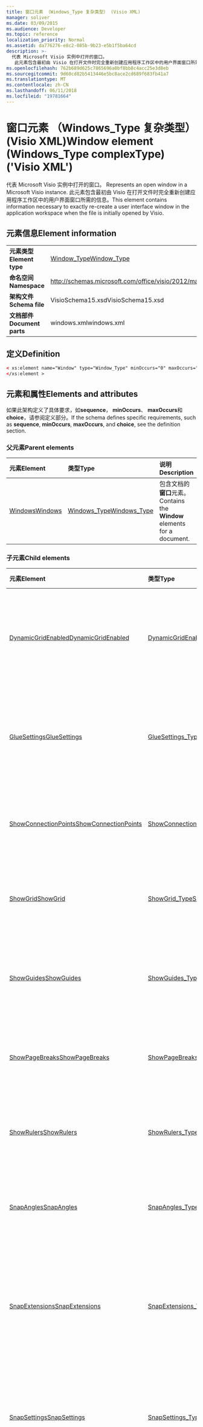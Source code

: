 ```yaml
---
title: 窗口元素 （Windows_Type 复杂类型） (Visio XML)
manager: soliver
ms.date: 03/09/2015
ms.audience: Developer
ms.topic: reference
localization_priority: Normal
ms.assetid: da776276-e8c2-085b-9b23-e5b1f5ba64cd
description: >-
  代表 Microsoft Visio 实例中打开的窗口。
   此元素包含最初由 Visio 在打开文件时完全重新创建应用程序工作区中的用户界面窗口所需的信息。
ms.openlocfilehash: 762b689d625c7865696a0bf8bb8c4acc25e3d8eb
ms.sourcegitcommit: 9d60cd82b5413446e5bc8ace2cd689f683fb41a7
ms.translationtype: MT
ms.contentlocale: zh-CN
ms.lasthandoff: 06/11/2018
ms.locfileid: "19781664"
---
```

# <a name="window-element-windowstype-complextype-visio-xml"></a><span data-ttu-id="21b6a-104">窗口元素 （Windows_Type 复杂类型） (Visio XML)</span><span class="sxs-lookup"><span data-stu-id="21b6a-104">Window element (Windows_Type complexType) ('Visio XML')</span></span>

<span data-ttu-id="21b6a-105">代表 Microsoft Visio 实例中打开的窗口。
</span><span class="sxs-lookup"><span data-stu-id="21b6a-105">Represents an open window in a Microsoft Visio instance.</span></span> <span data-ttu-id="21b6a-106">此元素包含最初由 Visio 在打开文件时完全重新创建应用程序工作区中的用户界面窗口所需的信息。</span><span class="sxs-lookup"><span data-stu-id="21b6a-106">This element contains information necessary to exactly re-create a user interface window in the application workspace when the file is initially opened by Visio.</span></span>
  
## <a name="element-information"></a><span data-ttu-id="21b6a-107">元素信息</span><span class="sxs-lookup"><span data-stu-id="21b6a-107">Element information</span></span>

|||
|:-----|:-----|
|<span data-ttu-id="21b6a-108">**元素类型**</span><span class="sxs-lookup"><span data-stu-id="21b6a-108">**Element type**</span></span> <br/> |[<span data-ttu-id="21b6a-109">Window_Type</span><span class="sxs-lookup"><span data-stu-id="21b6a-109">Window_Type</span></span>](window_type-complextypevisio-xml.md) <br/> |
|<span data-ttu-id="21b6a-110">**命名空间**</span><span class="sxs-lookup"><span data-stu-id="21b6a-110">**Namespace**</span></span> <br/> |http://schemas.microsoft.com/office/visio/2012/main  <br/> |
|<span data-ttu-id="21b6a-111">**架构文件**</span><span class="sxs-lookup"><span data-stu-id="21b6a-111">**Schema file**</span></span> <br/> |<span data-ttu-id="21b6a-112">VisioSchema15.xsd</span><span class="sxs-lookup"><span data-stu-id="21b6a-112">VisioSchema15.xsd</span></span>  <br/> |
|<span data-ttu-id="21b6a-113">**文档部件**</span><span class="sxs-lookup"><span data-stu-id="21b6a-113">**Document parts**</span></span> <br/> |<span data-ttu-id="21b6a-114">windows.xml</span><span class="sxs-lookup"><span data-stu-id="21b6a-114">windows.xml</span></span>  <br/> |
   
## <a name="definition"></a><span data-ttu-id="21b6a-115">定义</span><span class="sxs-lookup"><span data-stu-id="21b6a-115">Definition</span></span>

```XML
< xs:element name="Window" type="Window_Type" minOccurs="0" maxOccurs="unbounded" >
</xs:element >
```

## <a name="elements-and-attributes"></a><span data-ttu-id="21b6a-116">元素和属性</span><span class="sxs-lookup"><span data-stu-id="21b6a-116">Elements and attributes</span></span>

<span data-ttu-id="21b6a-117">如果此架构定义了具体要求，如**sequence**， **minOccurs**、 **maxOccurs**和**choice**，请参阅定义部分。</span><span class="sxs-lookup"><span data-stu-id="21b6a-117">If the schema defines specific requirements, such as **sequence**, **minOccurs**, **maxOccurs**, and **choice**, see the definition section.</span></span> 
  
### <a name="parent-elements"></a><span data-ttu-id="21b6a-118">父元素</span><span class="sxs-lookup"><span data-stu-id="21b6a-118">Parent elements</span></span>

|<span data-ttu-id="21b6a-119">**元素**</span><span class="sxs-lookup"><span data-stu-id="21b6a-119">**Element**</span></span>|<span data-ttu-id="21b6a-120">**类型**</span><span class="sxs-lookup"><span data-stu-id="21b6a-120">**Type**</span></span>|<span data-ttu-id="21b6a-121">**说明**</span><span class="sxs-lookup"><span data-stu-id="21b6a-121">**Description**</span></span>|
|:-----|:-----|:-----|
|[<span data-ttu-id="21b6a-122">Windows</span><span class="sxs-lookup"><span data-stu-id="21b6a-122">Windows</span></span>](windows-elementvisio-xml.md) <br/> |[<span data-ttu-id="21b6a-123">Windows_Type</span><span class="sxs-lookup"><span data-stu-id="21b6a-123">Windows_Type</span></span>](windows_type-complextypevisio-xml.md) <br/> |<span data-ttu-id="21b6a-124">包含文档的**窗口**元素。</span><span class="sxs-lookup"><span data-stu-id="21b6a-124">Contains the **Window** elements for a document.</span></span>  <br/> |
   
### <a name="child-elements"></a><span data-ttu-id="21b6a-125">子元素</span><span class="sxs-lookup"><span data-stu-id="21b6a-125">Child elements</span></span>

|<span data-ttu-id="21b6a-126">**元素**</span><span class="sxs-lookup"><span data-stu-id="21b6a-126">**Element**</span></span>|<span data-ttu-id="21b6a-127">**类型**</span><span class="sxs-lookup"><span data-stu-id="21b6a-127">**Type**</span></span>|<span data-ttu-id="21b6a-128">**说明**</span><span class="sxs-lookup"><span data-stu-id="21b6a-128">**Description**</span></span>|
|:-----|:-----|:-----|
|[<span data-ttu-id="21b6a-129">DynamicGridEnabled</span><span class="sxs-lookup"><span data-stu-id="21b6a-129">DynamicGridEnabled</span></span>](dynamicgridenabled-element-window_type-complextypevisio-xml.md) <br/> |[<span data-ttu-id="21b6a-130">DynamicGridEnabled_Type</span><span class="sxs-lookup"><span data-stu-id="21b6a-130">DynamicGridEnabled_Type</span></span>](dynamicgridenabled_type-complextypevisio-xml.md) <br/> |<span data-ttu-id="21b6a-131">指定是否为文档或窗口启用动态网格功能。</span><span class="sxs-lookup"><span data-stu-id="21b6a-131">Specifies whether the dynamic grid feature is enabled for a document or window.</span></span>  <br/> |
|[<span data-ttu-id="21b6a-132">GlueSettings</span><span class="sxs-lookup"><span data-stu-id="21b6a-132">GlueSettings</span></span>](gluesettings-element-window_type-complextypevisio-xml.md) <br/> |[<span data-ttu-id="21b6a-133">GlueSettings_Type</span><span class="sxs-lookup"><span data-stu-id="21b6a-133">GlueSettings_Type</span></span>](gluesettings_type-complextypevisio-xml.md) <br/> |<span data-ttu-id="21b6a-134">指定当在文档中启用粘附形状粘附到的对象。</span><span class="sxs-lookup"><span data-stu-id="21b6a-134">Specifies the objects that shapes glue to when glue is enabled in the document.</span></span>  <br/> |
|[<span data-ttu-id="21b6a-135">ShowConnectionPoints</span><span class="sxs-lookup"><span data-stu-id="21b6a-135">ShowConnectionPoints</span></span>](showconnectionpoints-element-window_type-complextypevisio-xml.md) <br/> |[<span data-ttu-id="21b6a-136">ShowConnectionPoints_Type</span><span class="sxs-lookup"><span data-stu-id="21b6a-136">ShowConnectionPoints_Type</span></span>](showconnectionpoints_type-complextypevisio-xml.md) <br/> |<span data-ttu-id="21b6a-137">指定是否在窗口中显示连接点。</span><span class="sxs-lookup"><span data-stu-id="21b6a-137">Specifies whether connection points are shown in a window.</span></span>  <br/> |
|[<span data-ttu-id="21b6a-138">ShowGrid</span><span class="sxs-lookup"><span data-stu-id="21b6a-138">ShowGrid</span></span>](showgrid-element-window_type-complextypevisio-xml.md) <br/> |[<span data-ttu-id="21b6a-139">ShowGrid_Type</span><span class="sxs-lookup"><span data-stu-id="21b6a-139">ShowGrid_Type</span></span>](showgrid_type-complextypevisio-xml.md) <br/> |<span data-ttu-id="21b6a-140">指定是否在绘图窗口中显示网格。</span><span class="sxs-lookup"><span data-stu-id="21b6a-140">Specifies whether a grid is shown in the drawing window.</span></span>  <br/> |
|[<span data-ttu-id="21b6a-141">ShowGuides</span><span class="sxs-lookup"><span data-stu-id="21b6a-141">ShowGuides</span></span>](showguides-element-window_type-complextypevisio-xml.md) <br/> |[<span data-ttu-id="21b6a-142">ShowGuides_Type</span><span class="sxs-lookup"><span data-stu-id="21b6a-142">ShowGuides_Type</span></span>](showguides_type-complextypevisio-xml.md) <br/> |<span data-ttu-id="21b6a-143">指定是否在绘图窗口中显示参考线。</span><span class="sxs-lookup"><span data-stu-id="21b6a-143">Specifies whether guides are shown in the drawing window.</span></span>  <br/> |
|[<span data-ttu-id="21b6a-144">ShowPageBreaks</span><span class="sxs-lookup"><span data-stu-id="21b6a-144">ShowPageBreaks</span></span>](showpagebreaks-element-window_type-complextypevisio-xml.md) <br/> |[<span data-ttu-id="21b6a-145">ShowPageBreaks_Type</span><span class="sxs-lookup"><span data-stu-id="21b6a-145">ShowPageBreaks_Type</span></span>](showpagebreaks_type-complextypevisio-xml.md) <br/> |<span data-ttu-id="21b6a-146">指定是否在窗口中显示分页符。</span><span class="sxs-lookup"><span data-stu-id="21b6a-146">Specifies whether page breaks are shown in a window.</span></span>  <br/> |
|[<span data-ttu-id="21b6a-147">ShowRulers</span><span class="sxs-lookup"><span data-stu-id="21b6a-147">ShowRulers</span></span>](showrulers-element-window_type-complextypevisio-xml.md) <br/> |[<span data-ttu-id="21b6a-148">ShowRulers_Type</span><span class="sxs-lookup"><span data-stu-id="21b6a-148">ShowRulers_Type</span></span>](showrulers_type-complextypevisio-xml.md) <br/> |<span data-ttu-id="21b6a-149">指定是否在绘图窗口中显示标尺。</span><span class="sxs-lookup"><span data-stu-id="21b6a-149">Specifies whether rulers are shown in the drawing window.</span></span>  <br/> |
|[<span data-ttu-id="21b6a-150">SnapAngles</span><span class="sxs-lookup"><span data-stu-id="21b6a-150">SnapAngles</span></span>](snapangles-element-window_type-complextypevisio-xml.md) <br/> |[<span data-ttu-id="21b6a-151">SnapAngles_Type</span><span class="sxs-lookup"><span data-stu-id="21b6a-151">SnapAngles_Type</span></span>](snapangles_type-complextypevisio-xml.md) <br/> |<span data-ttu-id="21b6a-152">包含**SnapAngle**元素的集合。</span><span class="sxs-lookup"><span data-stu-id="21b6a-152">Contains a collection of **SnapAngle** elements.</span></span>  <br/> |
|[<span data-ttu-id="21b6a-153">SnapExtensions</span><span class="sxs-lookup"><span data-stu-id="21b6a-153">SnapExtensions</span></span>](snapextensions-element-window_type-complextypevisio-xml.md) <br/> |[<span data-ttu-id="21b6a-154">SnapExtensions_Type</span><span class="sxs-lookup"><span data-stu-id="21b6a-154">SnapExtensions_Type</span></span>](snapextensions_type-complextypevisio-xml.md) <br/> |<span data-ttu-id="21b6a-155">指定是否启用或禁用活动窗口的特定管理单元扩展设置。</span><span class="sxs-lookup"><span data-stu-id="21b6a-155">Specifies whether a specific snap extension setting is enabled or disabled for the active window.</span></span>  <br/> |
|[<span data-ttu-id="21b6a-156">SnapSettings</span><span class="sxs-lookup"><span data-stu-id="21b6a-156">SnapSettings</span></span>](snapsettings-element-window_type-complextypevisio-xml.md) <br/> |[<span data-ttu-id="21b6a-157">SnapSettings_Type</span><span class="sxs-lookup"><span data-stu-id="21b6a-157">SnapSettings_Type</span></span>](snapsettings_type-complextypevisio-xml.md) <br/> |<span data-ttu-id="21b6a-158">指定形状对齐时对齐位于活动窗口的对象。</span><span class="sxs-lookup"><span data-stu-id="21b6a-158">Specifies the objects that shapes snap to when snap is active in the window.</span></span>  <br/> |
|[<span data-ttu-id="21b6a-159">StencilGroup</span><span class="sxs-lookup"><span data-stu-id="21b6a-159">StencilGroup</span></span>](stencilgroup-element-window_type-complextypevisio-xml.md) <br/> |[<span data-ttu-id="21b6a-160">StencilGroup_Type</span><span class="sxs-lookup"><span data-stu-id="21b6a-160">StencilGroup_Type</span></span>](stencilgroup_type-complextypevisio-xml.md) <br/> |<span data-ttu-id="21b6a-161">指定合并的模具窗口的窗口是其成员的组。</span><span class="sxs-lookup"><span data-stu-id="21b6a-161">Specifies the group of merged stencil windows of which the window is a member.</span></span>  <br/> |
|[<span data-ttu-id="21b6a-162">StencilGroupPos</span><span class="sxs-lookup"><span data-stu-id="21b6a-162">StencilGroupPos</span></span>](stencilgrouppos-element-window_type-complextypevisio-xml.md) <br/> |[<span data-ttu-id="21b6a-163">StencilGroupPos_Type</span><span class="sxs-lookup"><span data-stu-id="21b6a-163">StencilGroupPos_Type</span></span>](stencilgrouppos_type-complextypevisio-xml.md) <br/> |<span data-ttu-id="21b6a-164">包含用于指定窗口中的组中的模具的相对位置的整数。</span><span class="sxs-lookup"><span data-stu-id="21b6a-164">Contains an integer that specifies the relative position of a stencil within a group in a window.</span></span>  <br/> |
|[<span data-ttu-id="21b6a-165">TabSplitterPos</span><span class="sxs-lookup"><span data-stu-id="21b6a-165">TabSplitterPos</span></span>](tabsplitterpos-element-window_type-complextypevisio-xml.md) <br/> |[<span data-ttu-id="21b6a-166">TabSplitterPos_Type</span><span class="sxs-lookup"><span data-stu-id="21b6a-166">TabSplitterPos_Type</span></span>](tabsplitterpos_type-complextypevisio-xml.md) <br/> |<span data-ttu-id="21b6a-167">指定绘图窗口的页面选项卡控件的宽度 （以在绘图窗口的总宽度的分数）。</span><span class="sxs-lookup"><span data-stu-id="21b6a-167">Specifies the width of the page tab control of a drawing window (as a fraction of the total width of the drawing window).</span></span>  <br/> |
   
### <a name="attributes"></a><span data-ttu-id="21b6a-168">Attributes</span><span class="sxs-lookup"><span data-stu-id="21b6a-168">Attributes</span></span>

|<span data-ttu-id="21b6a-169">**属性**</span><span class="sxs-lookup"><span data-stu-id="21b6a-169">**Attribute**</span></span>|<span data-ttu-id="21b6a-170">**类型**</span><span class="sxs-lookup"><span data-stu-id="21b6a-170">**Type**</span></span>|<span data-ttu-id="21b6a-171">**必需**</span><span class="sxs-lookup"><span data-stu-id="21b6a-171">**Required**</span></span>|<span data-ttu-id="21b6a-172">**说明**</span><span class="sxs-lookup"><span data-stu-id="21b6a-172">**Description**</span></span>|<span data-ttu-id="21b6a-173">**可能的值**</span><span class="sxs-lookup"><span data-stu-id="21b6a-173">**Possible values**</span></span>|
|:-----|:-----|:-----|:-----|:-----|
|<span data-ttu-id="21b6a-174">Container</span><span class="sxs-lookup"><span data-stu-id="21b6a-174">Container</span></span>  <br/> |<span data-ttu-id="21b6a-175">xsd:unsignedInt</span><span class="sxs-lookup"><span data-stu-id="21b6a-175">xsd:unsignedInt</span></span>  <br/> |<span data-ttu-id="21b6a-176">可选</span><span class="sxs-lookup"><span data-stu-id="21b6a-176">optional</span></span>  <br/> |<span data-ttu-id="21b6a-177">容器的 ID： 页、 工作表或主控形状。</span><span class="sxs-lookup"><span data-stu-id="21b6a-177">ID of container: Page, Sheet, or Master.</span></span> <span data-ttu-id="21b6a-178">仅相关，如果指定**ContainerType**必要。</span><span class="sxs-lookup"><span data-stu-id="21b6a-178">Only relevant and necessary if **ContainerType** is specified.</span></span>  <br/> |<span data-ttu-id="21b6a-179">Xsd:unsignedInt 类型的值。</span><span class="sxs-lookup"><span data-stu-id="21b6a-179">Values of the xsd:unsignedInt type.</span></span>  <br/> |
|<span data-ttu-id="21b6a-180">ContainerType</span><span class="sxs-lookup"><span data-stu-id="21b6a-180">ContainerType</span></span>  <br/> |<span data-ttu-id="21b6a-181">xsd:token</span><span class="sxs-lookup"><span data-stu-id="21b6a-181">xsd:token</span></span>  <br/> |<span data-ttu-id="21b6a-182">可选</span><span class="sxs-lookup"><span data-stu-id="21b6a-182">optional</span></span>  <br/> |<span data-ttu-id="21b6a-183">可以是下列值之一： 文档、 页或主控形状。</span><span class="sxs-lookup"><span data-stu-id="21b6a-183">May be one of the following values: Document, Page, or Master.</span></span> <span data-ttu-id="21b6a-184">仅当**WindowType**指定为绘图或工作表时才可用。</span><span class="sxs-lookup"><span data-stu-id="21b6a-184">Only relevant when **WindowType** is specified as Drawing or Sheet.</span></span>  <br/> |<span data-ttu-id="21b6a-185">Xsd:token 类型的值。</span><span class="sxs-lookup"><span data-stu-id="21b6a-185">Values of the xsd:token type.</span></span>  <br/> |
|<span data-ttu-id="21b6a-186">文档</span><span class="sxs-lookup"><span data-stu-id="21b6a-186">Document</span></span>  <br/> |<span data-ttu-id="21b6a-187">xsd: string</span><span class="sxs-lookup"><span data-stu-id="21b6a-187">xsd:string</span></span>  <br/> |<span data-ttu-id="21b6a-188">可选</span><span class="sxs-lookup"><span data-stu-id="21b6a-188">optional</span></span>  <br/> |<span data-ttu-id="21b6a-189">在此窗口中显示的文档的文件路径。</span><span class="sxs-lookup"><span data-stu-id="21b6a-189">File path of the document displayed in this window.</span></span>  <br/> |<span data-ttu-id="21b6a-190">Xsd: string 类型的值。</span><span class="sxs-lookup"><span data-stu-id="21b6a-190">Values of the xsd:string type.</span></span>  <br/> |
|<span data-ttu-id="21b6a-191">ID</span><span class="sxs-lookup"><span data-stu-id="21b6a-191">ID</span></span>  <br/> |<span data-ttu-id="21b6a-192">xsd:unsignedInt</span><span class="sxs-lookup"><span data-stu-id="21b6a-192">xsd:unsignedInt</span></span>  <br/> |<span data-ttu-id="21b6a-193">必需</span><span class="sxs-lookup"><span data-stu-id="21b6a-193">required</span></span>  <br/> |<span data-ttu-id="21b6a-194">其父元素中的元素的唯一 ID。</span><span class="sxs-lookup"><span data-stu-id="21b6a-194">The unique ID of the element within its parent element.</span></span>  <br/> |<span data-ttu-id="21b6a-195">Xsd:unsignedInt 类型的值。</span><span class="sxs-lookup"><span data-stu-id="21b6a-195">Values of the xsd:unsignedInt type.</span></span>  <br/> |
|<span data-ttu-id="21b6a-196">Master</span><span class="sxs-lookup"><span data-stu-id="21b6a-196">Master</span></span>  <br/> |<span data-ttu-id="21b6a-197">xsd:unsignedInt</span><span class="sxs-lookup"><span data-stu-id="21b6a-197">xsd:unsignedInt</span></span>  <br/> |<span data-ttu-id="21b6a-198">可选</span><span class="sxs-lookup"><span data-stu-id="21b6a-198">optional</span></span>  <br/> |<span data-ttu-id="21b6a-199">如果此窗口将显示主控形状的主控形状 ID。</span><span class="sxs-lookup"><span data-stu-id="21b6a-199">Master ID if this window is displaying a master.</span></span>  <br/> |<span data-ttu-id="21b6a-200">Xsd:unsignedInt 类型的值。</span><span class="sxs-lookup"><span data-stu-id="21b6a-200">Values of the xsd:unsignedInt type.</span></span>  <br/> |
|<span data-ttu-id="21b6a-201">Page</span><span class="sxs-lookup"><span data-stu-id="21b6a-201">Page</span></span>  <br/> |<span data-ttu-id="21b6a-202">xsd:unsignedInt</span><span class="sxs-lookup"><span data-stu-id="21b6a-202">xsd:unsignedInt</span></span>  <br/> |<span data-ttu-id="21b6a-203">可选</span><span class="sxs-lookup"><span data-stu-id="21b6a-203">optional</span></span>  <br/> |<span data-ttu-id="21b6a-204">如果此窗口将显示页面的页面 ID。</span><span class="sxs-lookup"><span data-stu-id="21b6a-204">Page ID if this window is displaying a page.</span></span> <span data-ttu-id="21b6a-205">相关仅**WindowType**指定为绘图和**ContainerType**指定为页。</span><span class="sxs-lookup"><span data-stu-id="21b6a-205">Relevant only when **WindowType** is specified as Drawing and **ContainerType** is specified as Page.</span></span>  <br/> |<span data-ttu-id="21b6a-206">Xsd:unsignedInt 类型的值。</span><span class="sxs-lookup"><span data-stu-id="21b6a-206">Values of the xsd:unsignedInt type.</span></span>  <br/> |
|<span data-ttu-id="21b6a-207">ParentWindow</span><span class="sxs-lookup"><span data-stu-id="21b6a-207">ParentWindow</span></span>  <br/> |<span data-ttu-id="21b6a-208">xsd:unsignedInt</span><span class="sxs-lookup"><span data-stu-id="21b6a-208">xsd:unsignedInt</span></span>  <br/> |<span data-ttu-id="21b6a-209">可选</span><span class="sxs-lookup"><span data-stu-id="21b6a-209">optional</span></span>  <br/> |<span data-ttu-id="21b6a-210">在其中包含此模具窗口的窗口的 ID。</span><span class="sxs-lookup"><span data-stu-id="21b6a-210">ID of window in which this stencil window is contained.</span></span> <span data-ttu-id="21b6a-211">仅当**WindowType**指定为模具时才可用。</span><span class="sxs-lookup"><span data-stu-id="21b6a-211">Relevant only when **WindowType** is specified as Stencil.</span></span>  <br/> |<span data-ttu-id="21b6a-212">Xsd:unsignedInt 类型的值。</span><span class="sxs-lookup"><span data-stu-id="21b6a-212">Values of the xsd:unsignedInt type.</span></span>  <br/> |
|<span data-ttu-id="21b6a-213">ReadOnly</span><span class="sxs-lookup"><span data-stu-id="21b6a-213">ReadOnly</span></span>  <br/> |<span data-ttu-id="21b6a-214">化</span><span class="sxs-lookup"><span data-stu-id="21b6a-214">xsd:boolean</span></span>  <br/> |<span data-ttu-id="21b6a-215">可选</span><span class="sxs-lookup"><span data-stu-id="21b6a-215">optional</span></span>  <br/> |<span data-ttu-id="21b6a-216">只读标志如果该模具不是文档模具。</span><span class="sxs-lookup"><span data-stu-id="21b6a-216">Read-only flag if this stencil is not a document stencil.</span></span>  <br/> |<span data-ttu-id="21b6a-217">化类型的值。</span><span class="sxs-lookup"><span data-stu-id="21b6a-217">Values of the xsd:boolean type.</span></span>  <br/> |
|<span data-ttu-id="21b6a-218">工作表</span><span class="sxs-lookup"><span data-stu-id="21b6a-218">Sheet</span></span>  <br/> |<span data-ttu-id="21b6a-219">xsd:unsignedInt</span><span class="sxs-lookup"><span data-stu-id="21b6a-219">xsd:unsignedInt</span></span>  <br/> |<span data-ttu-id="21b6a-220">可选</span><span class="sxs-lookup"><span data-stu-id="21b6a-220">optional</span></span>  <br/> |<span data-ttu-id="21b6a-221">容器中的工作表的 ID。</span><span class="sxs-lookup"><span data-stu-id="21b6a-221">ID of sheet in container.</span></span> <span data-ttu-id="21b6a-222">仅当容器被指定为工作表时才可用。</span><span class="sxs-lookup"><span data-stu-id="21b6a-222">Relevant only when Container is specified as Sheet.</span></span>  <br/> |<span data-ttu-id="21b6a-223">Xsd:unsignedInt 类型的值。</span><span class="sxs-lookup"><span data-stu-id="21b6a-223">Values of the xsd:unsignedInt type.</span></span>  <br/> |
|<span data-ttu-id="21b6a-224">ViewCenterX</span><span class="sxs-lookup"><span data-stu-id="21b6a-224">ViewCenterX</span></span>  <br/> |<span data-ttu-id="21b6a-225">化</span><span class="sxs-lookup"><span data-stu-id="21b6a-225">xsd:double</span></span>  <br/> |<span data-ttu-id="21b6a-226">可选</span><span class="sxs-lookup"><span data-stu-id="21b6a-226">optional</span></span>  <br/> |<span data-ttu-id="21b6a-227">**ViewCenterX**和**ViewCenterY**指定的新视图 （窗口） 假定最初打开时页面上的中心点。</span><span class="sxs-lookup"><span data-stu-id="21b6a-227">**ViewCenterX** and **ViewCenterY** specify a center point on a page that a new view (window) assumes when it is opened initially.</span></span>  <br/> |<span data-ttu-id="21b6a-228">化类型的值。</span><span class="sxs-lookup"><span data-stu-id="21b6a-228">Values of the xsd:double type.</span></span>  <br/> |
|<span data-ttu-id="21b6a-229">ViewCenterY</span><span class="sxs-lookup"><span data-stu-id="21b6a-229">ViewCenterY</span></span>  <br/> |<span data-ttu-id="21b6a-230">化</span><span class="sxs-lookup"><span data-stu-id="21b6a-230">xsd:double</span></span>  <br/> |<span data-ttu-id="21b6a-231">可选</span><span class="sxs-lookup"><span data-stu-id="21b6a-231">optional</span></span>  <br/> |<span data-ttu-id="21b6a-232">**ViewCenterX**和**ViewCenterY**指定的新视图 （窗口） 假定最初打开时页面上的中心点。</span><span class="sxs-lookup"><span data-stu-id="21b6a-232">**ViewCenterX** and **ViewCenterY** specify a center point on a page that a new view (window) assumes when it is opened initially.</span></span>  <br/> |<span data-ttu-id="21b6a-233">化类型的值。</span><span class="sxs-lookup"><span data-stu-id="21b6a-233">Values of the xsd:double type.</span></span>  <br/> |
|<span data-ttu-id="21b6a-234">ViewScale</span><span class="sxs-lookup"><span data-stu-id="21b6a-234">ViewScale</span></span>  <br/> |<span data-ttu-id="21b6a-235">化</span><span class="sxs-lookup"><span data-stu-id="21b6a-235">xsd:double</span></span>  <br/> |<span data-ttu-id="21b6a-236">可选</span><span class="sxs-lookup"><span data-stu-id="21b6a-236">optional</span></span>  <br/> |<span data-ttu-id="21b6a-237">要打开页上的新视图 （窗口） 时使用的默认显示比例系数。</span><span class="sxs-lookup"><span data-stu-id="21b6a-237">The default magnification factor to use when a new view (window) of the page is opened.</span></span> <span data-ttu-id="21b6a-238">例如，1 = 100%。1.5 = 150%，依此类推。</span><span class="sxs-lookup"><span data-stu-id="21b6a-238">For example, 1 = 100%; 1.5 = 150%, and so on.</span></span>  <br/> |<span data-ttu-id="21b6a-239">化类型的值。</span><span class="sxs-lookup"><span data-stu-id="21b6a-239">Values of the xsd:double type.</span></span>  <br/> |
|<span data-ttu-id="21b6a-240">WindowHeight</span><span class="sxs-lookup"><span data-stu-id="21b6a-240">WindowHeight</span></span>  <br/> |<span data-ttu-id="21b6a-241">xsd:unsignedInt</span><span class="sxs-lookup"><span data-stu-id="21b6a-241">xsd:unsignedInt</span></span>  <br/> |<span data-ttu-id="21b6a-242">可选</span><span class="sxs-lookup"><span data-stu-id="21b6a-242">optional</span></span>  <br/> |<span data-ttu-id="21b6a-243">窗口矩形的高度。</span><span class="sxs-lookup"><span data-stu-id="21b6a-243">Height of the window rectangle.</span></span>  <br/> |<span data-ttu-id="21b6a-244">Xsd:unsignedInt 类型的值。</span><span class="sxs-lookup"><span data-stu-id="21b6a-244">Values of the xsd:unsignedInt type.</span></span>  <br/> |
|<span data-ttu-id="21b6a-245">WindowLeft</span><span class="sxs-lookup"><span data-stu-id="21b6a-245">WindowLeft</span></span>  <br/> |<span data-ttu-id="21b6a-246">xsd:short</span><span class="sxs-lookup"><span data-stu-id="21b6a-246">xsd:short</span></span>  <br/> |<span data-ttu-id="21b6a-247">可选</span><span class="sxs-lookup"><span data-stu-id="21b6a-247">optional</span></span>  <br/> |<span data-ttu-id="21b6a-248">窗口矩形左边缘的坐标。</span><span class="sxs-lookup"><span data-stu-id="21b6a-248">Left coordinate of the window rectangle.</span></span>  <br/> |<span data-ttu-id="21b6a-249">Xsd:short 类型的值。</span><span class="sxs-lookup"><span data-stu-id="21b6a-249">Values of the xsd:short type.</span></span>  <br/> |
|<span data-ttu-id="21b6a-250">WindowState</span><span class="sxs-lookup"><span data-stu-id="21b6a-250">WindowState</span></span>  <br/> |<span data-ttu-id="21b6a-251">xsd:unsignedInt</span><span class="sxs-lookup"><span data-stu-id="21b6a-251">xsd:unsignedInt</span></span>  <br/> |<span data-ttu-id="21b6a-252">可选</span><span class="sxs-lookup"><span data-stu-id="21b6a-252">optional</span></span>  <br/> |<span data-ttu-id="21b6a-253">整数，指定位标志。</span><span class="sxs-lookup"><span data-stu-id="21b6a-253">An integer specifying bit flags.</span></span>  <br/> |<span data-ttu-id="21b6a-254">Xsd:unsignedInt 类型的值。</span><span class="sxs-lookup"><span data-stu-id="21b6a-254">Values of the xsd:unsignedInt type.</span></span>  <br/> |
|<span data-ttu-id="21b6a-255">WindowTop</span><span class="sxs-lookup"><span data-stu-id="21b6a-255">WindowTop</span></span>  <br/> |<span data-ttu-id="21b6a-256">xsd:short</span><span class="sxs-lookup"><span data-stu-id="21b6a-256">xsd:short</span></span>  <br/> |<span data-ttu-id="21b6a-257">可选</span><span class="sxs-lookup"><span data-stu-id="21b6a-257">optional</span></span>  <br/> |<span data-ttu-id="21b6a-258">窗口矩形顶部坐标。</span><span class="sxs-lookup"><span data-stu-id="21b6a-258">Top coordinate of the window rectangle.</span></span>  <br/> |<span data-ttu-id="21b6a-259">Xsd:short 类型的值。</span><span class="sxs-lookup"><span data-stu-id="21b6a-259">Values of the xsd:short type.</span></span>  <br/> |
|<span data-ttu-id="21b6a-260">WindowType</span><span class="sxs-lookup"><span data-stu-id="21b6a-260">WindowType</span></span>  <br/> |<span data-ttu-id="21b6a-261">xsd:token</span><span class="sxs-lookup"><span data-stu-id="21b6a-261">xsd:token</span></span>  <br/> |<span data-ttu-id="21b6a-262">必需</span><span class="sxs-lookup"><span data-stu-id="21b6a-262">required</span></span>  <br/> |<span data-ttu-id="21b6a-263">枚举的值可能是以下项之一： 绘图、 工作表、 模具或图标。</span><span class="sxs-lookup"><span data-stu-id="21b6a-263">An enumerated value that may be one of the following: Drawing, Sheet, Stencil, or Icon.</span></span>  <br/> |<span data-ttu-id="21b6a-264">Xsd:token 类型的值。</span><span class="sxs-lookup"><span data-stu-id="21b6a-264">Values of the xsd:token type.</span></span>  <br/> |
|<span data-ttu-id="21b6a-265">WindowWidth</span><span class="sxs-lookup"><span data-stu-id="21b6a-265">WindowWidth</span></span>  <br/> |<span data-ttu-id="21b6a-266">xsd:unsignedInt</span><span class="sxs-lookup"><span data-stu-id="21b6a-266">xsd:unsignedInt</span></span>  <br/> |<span data-ttu-id="21b6a-267">可选</span><span class="sxs-lookup"><span data-stu-id="21b6a-267">optional</span></span>  <br/> |<span data-ttu-id="21b6a-268">窗口矩形的宽度。</span><span class="sxs-lookup"><span data-stu-id="21b6a-268">Width of the window rectangle.</span></span>  <br/> |<span data-ttu-id="21b6a-269">Xsd:unsignedInt 类型的值。</span><span class="sxs-lookup"><span data-stu-id="21b6a-269">Values of the xsd:unsignedInt type.</span></span>  <br/> |
   

